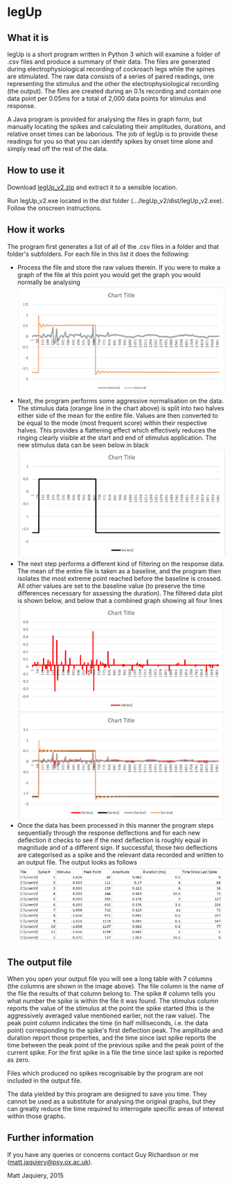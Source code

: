 # legUp

## What it is
legUp is a short program written in Python 3 which will examine a folder of .csv files and produce a summary of their data. The files are generated during electrophysiological recording of cockroach legs while the spines are stimulated. The raw data consists of a series of paired readings, one representing the stimulus and the other the electrophysiological recording (the output). The files are created during an 0.1s recording and contain one data point per 0.05ms for a total of 2,000 data points for stimulus and response.

A Java program is provided for analysing the files in graph form, but manually locating the spikes and calculating their amplitudes, durations, and relative onset times can be laborious. The job of legUp is to provide these readings for you so that you can identify spikes by onset time alone and simply read off the rest of the data.

## How to use it
Download [legUp_v2.zip](https://github.com/mjaquiery/legUp/raw/master/legUp_v2.zip) and extract it to a sensible location.

Run legUp_v2.exe located in the dist folder (.../legUp_v2/dist/legUp_v2.exe). Follow the onscreen instructions.

## How it works
The program first generates a list of all of the .csv files in a folder and that folder's subfolders. For each file in this list it does the following:
* Process the file and store the raw values therein. If you were to make a graph of the file at this point you would get the graph you would normally be analysing<br/>
            ![](images/leg01.png)
* Next, the program performs some aggressive normalisation on the data. The stimulus data (orange line in the chart above) is split into two halves either side of the mean for the entire file. Values are then converted to be equal to the mode (most frequent score) within their respective halves. This provides a flattening effect which effectively reduces the ringing clearly visible at the start and end of stimulus application. The new stimulus data can be seen below in black<br/>
            ![](images/leg02.png)
* The next step performs a different kind of filtering on the response data. The mean of the entire file is taken as a baseline, and the program then isolates the most extreme point reached before the baseline is crossed. All other values are set to the baseline value (to preserve the time differences necessary for assessing the duration). The filtered data plot is shown below, and below that a combined graph showing all four lines<br/>
            ![](images/leg03.png)
* Once the data has been processed in this manner the program steps sequentially through the response deflections and for each new deflection it checks to see if the next deflection is roughly equal in magnitude and of a different sign. If successful, those two deflections are categorised as a spike and the relevant data recorded and written to an output file. The output looks as follows<br/>
            ![](images/leg04.png)
  
## The output file
When you open your output file you will see a long table with 7 columns (the columns are shown in the image above). The file column is the name of the file the results of that column belong to. The spike # column tells you what number the spike is within the file it was found. The stimulus column reports the value of the stimulus at the point the spike started (this is the aggressively averaged value mentioned earlier, not the raw value). The peak point column indicates the time (in half milliseconds, i.e. the data point) corresponding to the spike's first deflection peak. The amplitude and duration report those properties, and the time since last spike reports the time between the peak point of the previous spike and the peak point of the current spike. For the first spike in a file the time since last spike is reported as zero.  

Files which produced no spikes recognisable by the program are not included in the output file.

The data yielded by this program are designed to save you time. They cannot be used as a substitute for analysing the original graphs, but they can greatly reduce the time required to interrogate specific areas of interest within those graphs.

## Further information
If you have any queries or concerns contact Guy Richardson or me ([matt.jaquiery@psy.ox.ac.uk](matt.jaquiery@psy.ox.ac.uk)).

Matt Jaquiery, 2015
